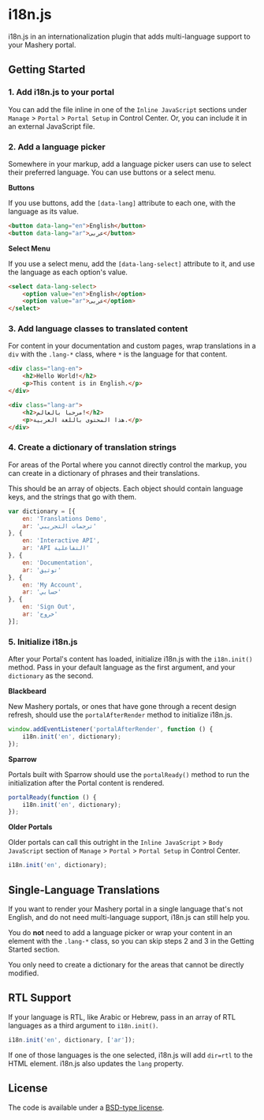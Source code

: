 # i18n.js
i18n.js in an internationalization plugin that adds multi-language support to your Mashery portal.


## Getting Started

### 1. Add i18n.js to your portal

You can add the file inline in one of the `Inline JavaScript` sections under `Manage` > `Portal` > `Portal Setup` in Control Center. Or, you can include it in an external JavaScript file.

### 2. Add a language picker

Somewhere in your markup, add a language picker users can use to select their preferred language. You can use buttons or a select menu.

**Buttons**

If you use buttons, add the `[data-lang]` attribute to each one, with the language as its value.

```html
<button data-lang="en">English</button>
<button data-lang="ar">عربى</button>
```

**Select Menu**

If you use a select menu, add the `[data-lang-select]` attribute to it, and use the language as each option's value.

```html
<select data-lang-select>
	<option value="en">English</option>
	<option value="ar">عربى</option>
</select>
```

### 3. Add language classes to translated content

For content in your documentation and custom pages, wrap translations in a `div` with the `.lang-*` class, where `*` is the language for that content.

```html
<div class="lang-en">
	<h2>Hello World!</h2>
	<p>This content is in English.</p>
</div>

<div class="lang-ar">
	<h2>مرحبا بالعالم!</h2>
	<p>هذا المحتوى باللغة العربية.</p>
</div>
```

### 4. Create a dictionary of translation strings

For areas of the Portal where you cannot directly control the markup, you can create in a dictionary of phrases and their translations.

This should be an array of objects. Each object should contain language keys, and the strings that go with them.

```js
var dictionary = [{
	en: 'Translations Demo',
	ar: 'ترجمات التجريبي'
}, {
	en: 'Interactive API',
	ar: 'API التفاعلية'
}, {
	en: 'Documentation',
	ar: 'توثيق'
}, {
	en: 'My Account',
	ar: 'حسابي'
}, {
	en: 'Sign Out',
	ar: 'خروج'
}];
```

### 5. Initialize i18n.js

After your Portal's content has loaded, initialize i18n.js with the `i18n.init()` method. Pass in your default language as the first argument, and your `dictionary` as the second.

**Blackbeard**

New Mashery portals, or ones that have gone through a recent design refresh, should use the `portalAfterRender` method to initialize i18n.js.

```js
window.addEventListener('portalAfterRender', function () {
	i18n.init('en', dictionary);
});
```

**Sparrow**

Portals built with Sparrow should use the `portalReady()` method to run the initialization after the Portal content is rendered.

```js
portalReady(function () {
	i18n.init('en', dictionary);
});
```

**Older Portals**

Older portals can call this outright in the `Inline JavaScript` > `Body JavaScript` section of `Manage` > `Portal` > `Portal Setup` in Control Center.

```js
i18n.init('en', dictionary);
```



## Single-Language Translations

If you want to render your Mashery portal in a single language that's not English, and do not need multi-language support, i18n.js can still help you.

You do **not** need to add a language picker or wrap your content in an element with the `.lang-*` class, so you can skip steps 2 and 3 in the Getting Started section.

You only need to create a dictionary for the areas that cannot be directly modified.



## RTL Support

If your language is RTL, like Arabic or Hebrew, pass in an array of RTL languages as a third argument to `i18n.init()`.

```js
i18n.init('en', dictionary, ['ar']);
```

If one of those languages is the one selected, i18n.js will add `dir=rtl` to the HTML element. i18n.js also updates the `lang` property.



## License

The code is available under a [BSD-type license](LICENSE.md).